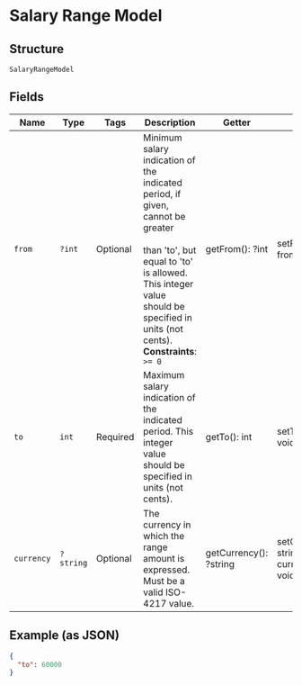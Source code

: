 
# Salary Range Model

## Structure

`SalaryRangeModel`

## Fields

| Name | Type | Tags | Description | Getter | Setter |
|  --- | --- | --- | --- | --- | --- |
| `from` | `?int` | Optional | Minimum salary indication of the indicated period, if given, cannot be greater<br><br>than 'to', but equal to 'to' is allowed. This integer value should be specified in units (not cents).<br>**Constraints**: `>= 0` | getFrom(): ?int | setFrom(?int from): void |
| `to` | `int` | Required | Maximum salary indication of the indicated period. This integer value should be specified in units (not cents). | getTo(): int | setTo(int to): void |
| `currency` | `?string` | Optional | The currency in which the range amount is expressed. Must be a valid ISO-4217 value. | getCurrency(): ?string | setCurrency(?string currency): void |

## Example (as JSON)

```json
{
  "to": 60000
}
```


